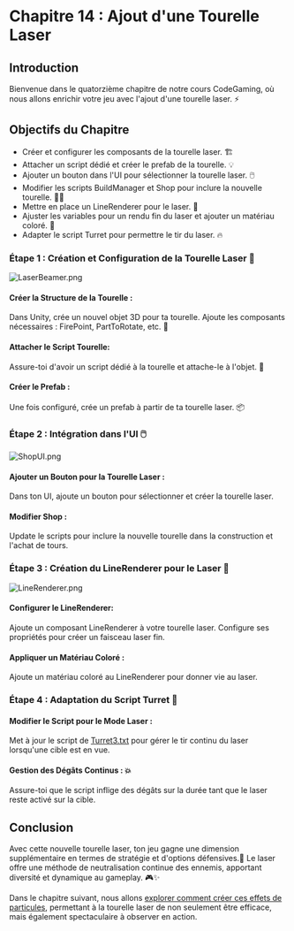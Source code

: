# Chapitre 14 : Ajout d'une Tourelle Laser

## Introduction

Bienvenue dans le quatorzième chapitre de notre cours CodeGaming, où nous allons enrichir votre jeu avec l'ajout d'une tourelle laser. ⚡

## Objectifs du Chapitre

- Créer et configurer les composants de la tourelle laser. 🏗️
- Attacher un script dédié et créer le prefab de la tourelle. 💡
- Ajouter un bouton dans l'UI pour sélectionner la tourelle laser. 🖱️
- Modifier les scripts BuildManager et Shop pour inclure la nouvelle tourelle. 👨‍💻
- Mettre en place un LineRenderer pour le laser. 🔷
- Ajuster les variables pour un rendu fin du laser et ajouter un matériau coloré. 🌈
- Adapter le script Turret pour permettre le tir du laser. 🔥

### Étape 1 : Création et Configuration de la Tourelle Laser 🔧

![LaserBeamer.png](Images/LaserBeamer.png)

#### Créer la Structure de la Tourelle :
Dans Unity, crée un nouvel objet 3D pour ta tourelle.
Ajoute les composants nécessaires : FirePoint, PartToRotate, etc. 🔄

#### Attacher le Script Tourelle:
Assure-toi d'avoir un script dédié à la tourelle et attache-le à l'objet. 📝

#### Créer le Prefab :
Une fois configuré, crée un prefab à partir de ta tourelle laser. 📦

### Étape 2 : Intégration dans l'UI 🖱️

![ShopUI.png](Images/ShopUI.png)

#### Ajouter un Bouton pour la Tourelle Laser :
Dans ton UI, ajoute un bouton pour sélectionner et créer la tourelle laser.

#### Modifier Shop :
Update le scripts pour inclure la nouvelle tourelle dans la construction et l'achat de tours.

### Étape 3 : Création du LineRenderer pour le Laser 🔦

![LineRenderer.png](Images/LineRenderer.png)

#### Configurer le LineRenderer:
Ajoute un composant LineRenderer à votre tourelle laser.
Configure ses propriétés pour créer un faisceau laser fin.

#### Appliquer un Matériau Coloré :
Ajoute un matériau coloré au LineRenderer pour donner vie au laser.

### Étape 4 : Adaptation du Script Turret 📜
#### Modifier le Script pour le Mode Laser :
Met à jour le script de [Turret3.txt](https://github.com/user-attachments/files/17976503/Turret3.txt) pour gérer le tir continu du laser lorsqu'une cible est en vue.

#### Gestion des Dégâts Continus : 💥
Assure-toi que le script inflige des dégâts sur la durée tant que le laser reste activé sur la cible.

## Conclusion
Avec cette nouvelle tourelle laser, ton jeu gagne une dimension supplémentaire en termes de stratégie et d'options défensives.🚀 Le laser offre une méthode de neutralisation continue des ennemis, apportant diversité et dynamique au gameplay. 🎮✨

Dans le chapitre suivant, nous allons [explorer comment créer ces effets de particules](https://github.com/g404-code-gaming/TowerDefence/blob/main/Création-Du-Jeu/15.Particule%20tourelle%20laser.md), permettant à la tourelle laser de non seulement être efficace, mais également spectaculaire à observer en action.

